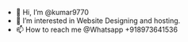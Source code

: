 - 👋 Hi, I’m @kumar9770
- 👀 I’m interested in Website Designing and hosting.
- 📫 How to reach me @Whatsapp +918973641536

<!---
kumar9770/kumar9770 is a ✨ special ✨ repository because its `README.md` (this file) appears on your GitHub profile.
You can click the Preview link to take a look at your changes.
--->
